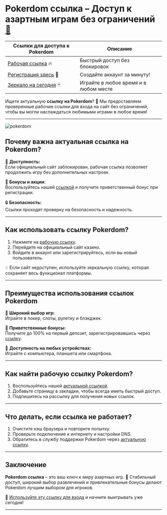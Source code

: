 # Pokerdom ссылка – Доступ к азартным играм без ограничений [🔗](https://brandplay.link/Bxg7SC7H)

| **Ссылки для доступа к Pokerdom** | **Описание** |
|-----------------------------------|--------------|
| [Рабочая ссылка](https://brandplay.link/Bxg7SC7H) 🔥 | Быстрый доступ без блокировок |
| [Регистрация здесь](https://brandplay.link/Bxg7SC7H) 🎉 | Создайте аккаунт за минуту! |
| [Зеркало на сегодня](https://brandplay.link/Bxg7SC7H) 🃏 | Играйте в любое время и в любом месте |

Ищете актуальную **ссылку на Pokerdom**? 🎰 Мы предоставляем проверенные рабочие ссылки для входа на сайт без ограничений, чтобы вы могли наслаждаться любимыми играми в любое время!

---
![pokerdom](https://github.com/user-attachments/assets/daa29917-5337-4c63-a6ac-4208d9981c18)

## Почему важна актуальная ссылка на Pokerdom?

🎯 **Доступность:**  
Если официальный сайт заблокирован, рабочая ссылка позволяет продолжить игру без дополнительных настроек.  

🎁 **Бонусы и акции:**  
Воспользуйтесь нашей [ссылкой](https://brandplay.link/Bxg7SC7H) и получите приветственный бонус при регистрации.  

🔒 **Безопасность:**  
Ссылки проходят проверку на безопасность и надежность.  

---

## Как использовать ссылку Pokerdom?

1. Нажмите на [рабочую ссылку](https://brandplay.link/Bxg7SC7H).  
2. Перейдите на официальный сайт казино.  
3. Войдите в аккаунт или зарегистрируйтесь, если вы новый пользователь.  

💡 Если сайт недоступен, используйте зеркальную ссылку, которая сохраняет весь функционал платформы.  

---

## Преимущества использования ссылок Pokerdom

🎲 **Широкий выбор игр:**  
Играйте в покер, слоты, рулетку и блэкджек.  

🎁 **Приветственные бонусы:**  
Получите до 100% на первый депозит, зарегистрировавшись через [ссылку](https://brandplay.link/Bxg7SC7H).  

📱 **Доступность на любых устройствах:**  
Играйте с компьютера, планшета или смартфона.  

---

## Как найти рабочую ссылку Pokerdom?

1. Воспользуйтесь нашей [актуальной ссылкой](https://brandplay.link/Bxg7SC7H).  
2. Добавьте страницу в закладки, чтобы всегда иметь быстрый доступ.  
3. Подпишитесь на рассылку для получения новых ссылок.  

---

## Что делать, если ссылка не работает?

1. Очистите кэш браузера и повторите попытку.  
2. Проверьте подключение к интернету и настройки DNS.  
3. Обратитесь в службу поддержки Pokerdom через [актуальную ссылку](https://brandplay.link/Bxg7SC7H).  

---

## Заключение

**Pokerdom ссылка** – это ваш ключ к миру азартных игр. 🎰 Стабильный доступ, широкий выбор развлечений и привлекательные бонусы делают Pokerdom лучшим выбором для игроков.  

🔗 [Используйте эту ссылку для входа](https://brandplay.link/Bxg7SC7H) и начните выигрывать уже сегодня!  

---

